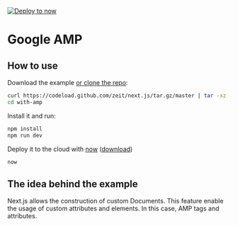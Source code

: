 [![Deploy to now](https://deploy.now.sh/static/button.svg)](https://deploy.now.sh/?repo=https://github.com/zeit/next.js/tree/master/examples/with-amp)

# Google AMP

## How to use

Download the example [or clone the repo](https://github.com/zeit/next.js.git):

```bash
curl https://codeload.github.com/zeit/next.js/tar.gz/master | tar -xz --strip=2 next.js-master/examples/with-amp
cd with-amp
```

Install it and run:

```bash
npm install
npm run dev
```

Deploy it to the cloud with [now](https://zeit.co/now) ([download](https://zeit.co/download))

```bash
now
```

## The idea behind the example

Next.js allows the construction of custom Documents. This feature enable the usage of custom attributes and elements. In this case, AMP tags and attributes.
